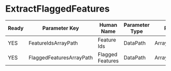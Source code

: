 # ExtractFlaggedFeatures

| Ready | Parameter Key | Human Name | Parameter Type | Parameter Class |
|-------|---------------|------------|-----------------|----------------|
| YES | FeatureIdsArrayPath | Feature Ids | DataPath | ArraySelectionParameter |
| YES | FlaggedFeaturesArrayPath | Flagged Features | DataPath | ArraySelectionParameter |
